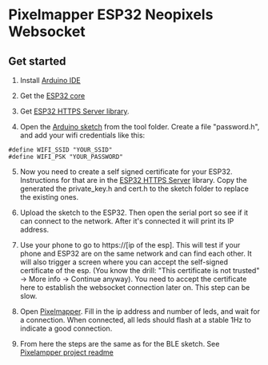 # Pixelmapper ESP32 Neopixels Websocket

## Get started

1. Install [Arduino IDE](https://www.arduino.cc/en/software)  
2. Get the [ESP32 core](https://randomnerdtutorials.com/installing-the-esp32-board-in-arduino-ide-windows-instructions/) 
3. Get [ESP32 HTTPS Server library](https://github.com/fhessel/esp32_https_server#arduino-ide).

4. Open the [Arduino sketch](https://github.com/yorenschriever/PixelMapper/tree/master/tools/pixelmapper_esp32_neopixels) from the tool folder. Create a file "password.h", and add your wifi credentials like this:

```
#define WIFI_SSID "YOUR_SSID"
#define WIFI_PSK "YOUR_PASSWORD"
```

5. Now you need to create a self signed certificate for your ESP32. Instructions for that are in the [ESP32 HTTPS Server](https://github.com/fhessel/esp32_https_server) library. Copy the generated the private_key.h and cert.h to the sketch folder to replace the existing ones.

6. Upload the sketch to the ESP32. Then open the serial port so see if it can connect to the network. After it's connected it will print its IP address. 

7. Use your phone to go to https://[ip of the esp]. This will test if your phone and ESP32 are on the same network and can find each other. It will also trigger a screen where you can accept the self-signed certificate of the esp. (You know the drill: "This certificate is not trusted" -> More info -> Continue anyway). You need to accept the certificate here to establish the websocket connection later on. This step can be slow.

8. Open [Pixelmapper](https://yorenschriever.github.io/pixelmapper/). Fill in the ip address and number of leds, and wait for a connection. When connected, all leds 
should flash at a stable 1Hz to indicate a good connection.

9. From here the steps are the same as for the BLE sketch. See [Pixelampper project readme](https://github.com/yorenschriever/PixelMapper/tree/master/)


